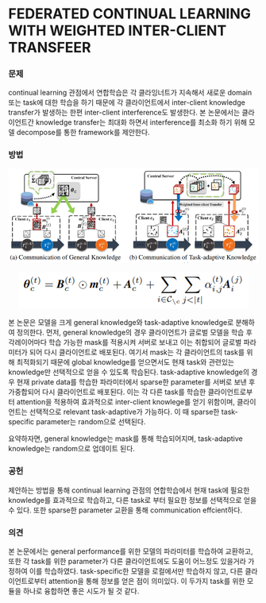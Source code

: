 # FEDERATED CONTINUAL LEARNING WITH WEIGHTED INTER-CLIENT TRANSFEER

### 문제

continual learning 관점에서 연합학습은 각 클라잉너트가 지속해서 새로운 domain 또는 task에 대한 학습을 하기 때문에
각 클라이언트에서 inter-client knowledge transfer가 발생하는 한편 inter-client interference도 발생한다.
본 논문에서는 클라이언트간  knowledge transfer는 최대화 하면서 interference를 최소화 하기 위해
모델 decompose를 통한 framework를 제안한다. 

### 방법

<p align="center"><img src="../resource/yoon2021federated_1.PNG"></p>

<p align="center"><img src="../resource/yoon2021federated_2.PNG"></p>

본 논문은 모델을 크게 general knowledge와 task-adaptive knowledge로 분해하여 정의한다.
먼저, general knowledge의 경우 클라이언트가 글로벌 모델을 학습 후 각레이어마다 학습 가능한 mask를 적용시켜 서버로 보내고
이는 취합되어 글로벌 파라미터가 되어 다시 클라이언트로 배포된다. 여기서 mask는 각 클라이언트의 task를 위해 최적화되기 때문에
global knowledge를 얻으면서도 현재 task와 관련있는 knowledge만 선택적으로 얻을 수 있도록 학습된다.
task-adaptive knowledge의 경우 현재 private data를 학습한 파라미터에서 sparse한 parameter를 서버로 보낸 후 가중합되어 다시
클라이언트로 배포된다. 이는 각 다른 task를 학습한 클라이언트로부터 attention을 적용하여 효과적으로 inter-client knowlege를 얻기
위함이며, 클라이언트는 선택적으로 relevant task-adaptive가 가능하다. 이 때 sparse한 task-specific parameter는 random으로 선택된다.

요약하자면, general knowledge는 mask를 통해 학습되어지며, task-adaptive knowledge는 random으로 업데이트 된다.

### 공헌

제안하는 방법을 통해 continual learning 관점의 연합학습에서 현재 task에 필요한 knowledge를 효과적으로 학습하고,
다른 task로 부터 필요한 정보를 선택적으로 얻을 수 있다. 또한 sparse한 parameter 교환을 통해 communication effcient하다.

### 의견

본 논문에서는 general performance를 위한 모델의 파라미터를 학습하여 교환하고, 또한 각 task를 위한 parameter가 
다른 클라이언트에도 도움이 어느정도 있을거라 가정하여 이를 학습하였다.
task-specific한 모델을 로컬에서만 학습하지 않고, 다른 클라이언트로부터 attention을 통해 정보를 얻은 점이 의미있다.
이 두가지 task를 위한 모듈을 하나로 융합하면 좋은 시도가 될 것 같다.

